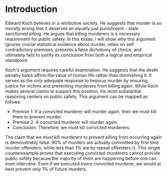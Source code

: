 
# Introduction

Edward Koch believes in a retributive society. He suggests that murder is so morally wrong that it deserves an equally just punishment - state sanctioned killing. He argues that killing murderers is a necessary requirement for public safety. In this essay, I will show why this argument ignores crucial statistical evidence about murder, relies on self contradictory premises, presents a false dichotomy of choice, and ultimately fails to justify its conclusion from both a logical and empirical standpoint. 

Koch's argument requires careful examination. He suggests that the death penalty helps affirm the value of human life rather than diminishing it. It serves as the _only_ adequate response to heinous murder by ensuring justice for victims and preventing murderers from killing again. While Koch makes several claims to support this position, his most substantial reasoning centers on public safety. This argument can be mapped as follows:

- Premise 1: If a convicted murderer will murder again, then we must kill them to prevent murder.
- Premise 2: A convicted murderer will murder again.
- Conclusion: Therefore, we must kill convicted murderers. 

The claim that we *must* kill murderers to prevent killing from occurring again is demonstrably false. 90% of murders are actually committed by first time murder offenders, while less than 1% are by repeat offenders (). This single counterexample proves that executing convicted murderers cannot provide public safety because the majority of them are happening before one can even intervene. Even if we executed *every* convicted murderer, we would at best prevent only 1% of future murders. 